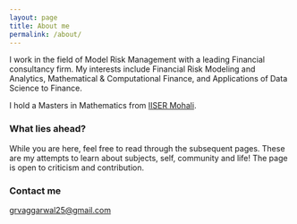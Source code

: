```yaml
---
layout: page
title: About me
permalink: /about/
---
```


I work in the field of Model Risk Management with a leading Financial consultancy firm. My interests include Financial Risk Modeling and Analytics, Mathematical & Computational Finance, and Applications of Data Science to Finance. 

I hold a Masters in Mathematics from [IISER Mohali](www.iisermohali.ac.in).

### What lies ahead?

While you are here, feel free to read through the subsequent pages. These are my attempts to learn about subjects, self, community and life! The page is open to criticism and contribution.

### Contact me

[grvaggarwal25@gmail.com](mailto:grvaggarwal25@gmail.com)
